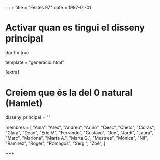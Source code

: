 +++
title = "Festes 97"
date = 1997-01-01

# Activar quan es tingui el disseny principal
draft = true

template = "generacio.html"

[extra]
# Creiem que és la del 0 natural (Hamlet)
disseny_principal = ""

membres = [
    "Aina",
    "Alex",
    "Andreu",
    "Ariño",
    "Cesc",
    "Cheto",
    "Cidrás",
    "Clara",
    "Dean",
    "Eric V.",
    "Ferrando",
    "Gustavo",
    "Jon",
    "Jordi",
    "Laura",
    "Marc",
    "Mariona",
    "Marta A.",
    "Marta G.",
    "Mestres",
    "Mònica",
    "Nil",
    "Ramirez",
    "Roger",
    "Romagós",
    "Sergi",
    "Zoé",
]

+++
